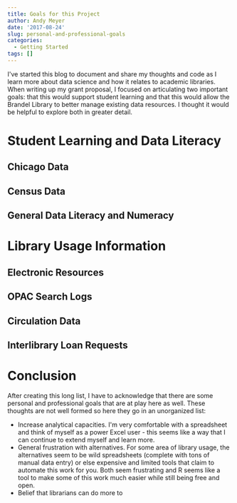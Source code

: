 ```yaml
---
title: Goals for this Project
author: Andy Meyer
date: '2017-08-24'
slug: personal-and-professional-goals
categories:
  - Getting Started
tags: []
---
```


I've started this blog to document and share my thoughts and code as I learn more about data science and how it relates to academic libraries. When writing up my grant proposal, I focused on articulating two important goals: that this would support student learning and that this would allow the Brandel Library to better manage existing data resources. I thought it would be helpful to explore both in greater detail.

# Student Learning and Data Literacy

## Chicago Data
## Census Data
## General Data Literacy and Numeracy

# Library Usage Information
## Electronic Resources
## OPAC Search Logs
## Circulation Data
## Interlibrary Loan Requests

# Conclusion
After creating this long list, I have to acknowledge that there are some personal and professional goals that are at play here as well. These thoughts are not well formed so here they go in an unorganized list:

* Increase analytical capacities. I'm very comfortable with a spreadsheet and think of myself as a power Excel user - this seems like a way that I can continue to extend myself and learn more.
* General frustration with alternatives. For some area of library usage, the alternatives seem to be wild spreadsheets (complete with tons of manual data entry) or else expensive and limited tools that claim to automate this work for you. Both seem frustrating and R seems like a tool to make some of this work much easier while still being free and open.
* Belief that librarians can do more to 



